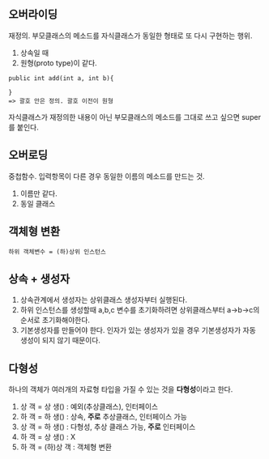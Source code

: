 ## 오버라이딩
재정의. 부모클래스의 메소드를 자식클래스가 동일한 형태로 또 다시 구현하는 행위.
1. 상속일 때 
2. 원형(proto type)이 같다.
```
public int add(int a, int b){

} 
=> 괄호 안은 정의. 괄호 이전이 원형
```
자식클래스가 재정의한 내용이 아닌 부모클래스의 메소드를 그대로 쓰고 싶으면 super를 붙인다.

## 오버로딩
중첩함수. 입력항목이 다른 경우 동일한 이름의 메소드를 만드는 것.
1. 이름만 같다.
2. 동일 클래스

## 객체형 변환
```
하위 객체변수 = (하)상위 인스턴스
```

## 상속 + 생성자
1. 상속관계에서 생성자는 상위클래스 생성자부터 실행된다.
2. 하위 인스턴스를 생성할때 a,b,c 변수를 초기화하려면 상위클래스부터 a->b->c의 순서로 초기화해야한다.
3. 기본생성자를 만들어야 한다. 인자가 있는 생성자가 있을 경우 기본생성자가 자동 생성이 되지 않기 때문이다.

## 다형성
하나의 객체가 여러개의 자료형 타입을 가질 수 있는 것을 **다형성**이라고 한다.
1. 상 객 = 상 생() : 예외(추상클래스), 인터페이스   
2. 하 객 = 하 생() : 상속, **주로** 추상클래스, 인터페이스 가능
3. 상 객 = 하 생() : 다형성, 추상 클래스 가능, **주로**   인터페이스     
4. 하 객 = 상 생() : X  
5. 하 객 = (하)상 객 : 객체형 변환